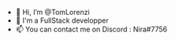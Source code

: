- 👋 Hi, I’m @TomLorenzi
- 👀 I'm a FullStack developper
- 📫 You can contact me on Discord : Nira#7756
